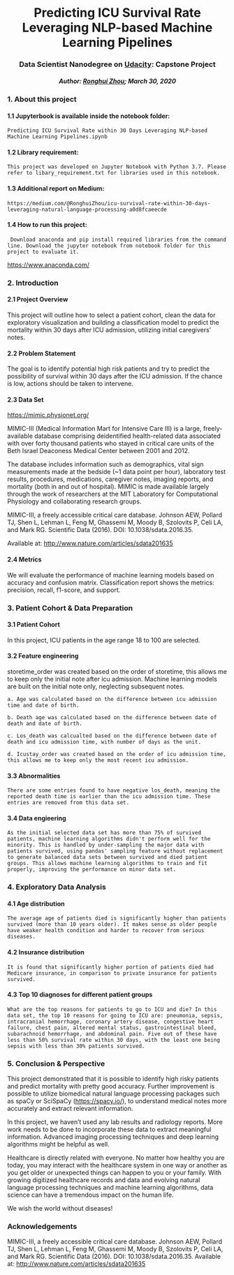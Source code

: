 # <div align="center"> Predicting ICU Survival Rate Leveraging NLP-based Machine Learning Pipelines</div>
 ### <div align="center"> Data Scientist Nanodegree on [Udacity](https://www.udacity.com/course/data-scientist-nanodegree--nd025): Capstone Project</div>
 ##### <div align="center"> Author: [Ronghui Zhou](https://www.linkedin.com/in/ronghuizhou/); March 30, 2020</div>

### 1. About this project
#### 1.1 Jupyterbook is available inside the notebook folder:

    Predicting ICU Survival Rate within 30 Days Leveraging NLP-based Machine Learning Pipelines.ipynb

#### 1.2 Library requirement:

    This project was developed on Jupyter Notebook with Python 3.7. Please refer to libary_requirement.txt for libraries used in this notebook.

#### 1.3 Additional report on Medium: 
    https://medium.com/@RonghuiZhou/icu-survival-rate-within-30-days-leveraging-natural-language-processing-a0d8fcaeecde

#### 1.4 How to run this project:
     Download anaconda and pip install required libraries from the command line. Download the jupyter notebook from notebook folder for this project to evaluate it.

https://www.anaconda.com/

### 2. Introduction  
#### 2.1 Project Overview 
This project will outline how to select a patient cohort, clean the data for exploratory visualization and building a classification model to predict the mortality within 30 days after ICU admission, utilizing initial caregivers’ notes.

#### 2.2 Problem Statement 
The goal is to identify potential high risk patients and try to predict the possibility of survival within 30 days after the ICU admission. If the chance is low, actions should be taken to intervene.

#### 2.3 Data Set 
https://mimic.physionet.org/ 

MIMIC-III (Medical Information Mart for Intensive Care III) is a large, freely-available database comprising deidentified health-related data associated with over forty thousand patients who stayed in critical care units of the Beth Israel Deaconess Medical Center between 2001 and 2012. 

The database includes information such as demographics, vital sign measurements made at the bedside (~1 data point per hour), laboratory test results, procedures, medications, caregiver notes, imaging reports, and mortality (both in and out of hospital).
MIMIC is made available largely through the work of researchers at the MIT Laboratory for Computational Physiology and collaborating research groups. 

MIMIC-III, a freely accessible critical care database. Johnson AEW, Pollard TJ, Shen L, Lehman L, Feng M, Ghassemi M, Moody B, Szolovits P, Celi LA, and Mark RG. Scientific Data (2016). DOI: 10.1038/sdata.2016.35.

Available at: http://www.nature.com/articles/sdata201635

#### 2.4 Metrics  
We will evaluate the performance of machine learning models based on accuracy and confusion matrix.
Classification report shows the metrics: precision, recall, f1-score, and support.

### 3. Patient Cohort & Data Preparation
#### 3.1 Patient Cohort

In this project, ICU patients in the age range 18 to 100 are selected.

#### 3.2 Feature engineering

storetime_order was created based on the order of storetime, this allows me to keep only the initial note after icu admission. Machine learning models are built on the initial note only, neglecting subsequent notes.

    a. Age was calculated based on the difference between icu admission time and date of birth. 

    b. Death age was calculated based on the difference between date of death and date of birth. 

    c. Los_death was calcualted based on the difference between date of death and icu admission time, with number of days as the unit. 

    d. Icustay_order was created based on the order of icu admission time, this allows me to keep only the most recent icu admission. 

#### 3.3 Abnormalities 
    There are some entries found to have negative los_death, meaning the reported death time is earlier than the icu admission time. These entries are removed from this data set.
    
    
#### 3.4 Data engieering

    As the initial selected data set has more than 75% of survived patients, machine learning algorithms didn't perform well for the minority. This is handled by under-sampling the major data with patients survived, using pandas' sampling feature without replacement to generate balanced data sets between survived and died patient groups. This allows machine learning algorithms to train and fit properly, improving the performance on minor data set.

### 4. Exploratory Data Analysis
#### 4.1 Age distribution
    The average age of patients died is significantly higher than patients survived (more than 10 years older). It makes sense as older people have weaker health condition and harder to recover from serious diseases.

#### 4.2 Insurance distribution
    It is found that significantly higher portion of patients died had Medicare insurance, in comparison to private insurance for patients survived. 

#### 4.3 Top 10 diagnoses for different patient groups
    What are the top reasons for patients to go to ICU and die? In this data set, the top 10 reasons for going to ICU are: pneumonia, sepsis, intracranial hemorrhage, coronary artery disease, congestive heart failure, chest pain, altered mental status, gastrointestinal bleed, subarachnoid hemorrhage, and abdominal pain. Five out of these have less than 50% survival rate within 30 days, with the least one being sepsis with less than 30% patients survived. 

### 5. Conclusion & Perspective
This project demonstrated that it is possible to identify high risky patients and predict mortality with pretty good accuracy. Further improvement is possible to utilize biomedical natural language processing packages such as spaCy or SciSpaCy (https://spacy.io/), to understand medical notes more accurately and extract relevant information.

In this project, we haven’t used any lab results and radiology reports. More work needs to be done to incorporate these data to extract meaningful information. Advanced imaging processing techniques and deep learning algorithms might be helpful as well.

Healthcare is directly related with everyone. No matter how healthy you are today, you may interact with the healthcare system in one way or another as you get older or unexpected things can happen to you or your family. With growing digitized healthcare records and data and evolving natural language processing techniques and machine learning algorithms, data science can have a tremendous impact on the human life.

We wish the world without diseases!

### Acknowledgements
MIMIC-III, a freely accessible critical care database. Johnson AEW, Pollard TJ, Shen L, Lehman L, Feng M, Ghassemi M, Moody B, Szolovits P, Celi LA, and Mark RG. Scientific Data (2016). DOI: 10.1038/sdata.2016.35. Available at: http://www.nature.com/articles/sdata201635

